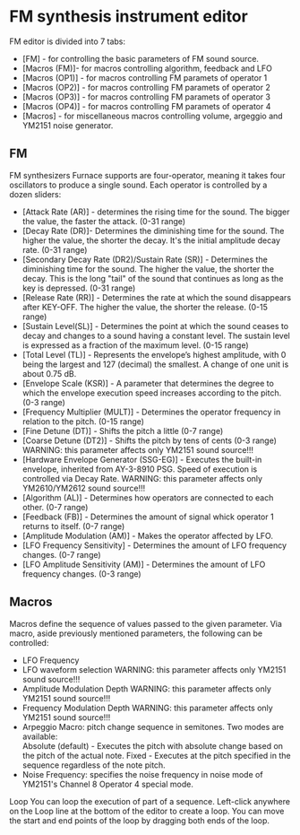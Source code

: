 # FM synthesis instrument editor

FM editor is divided into 7 tabs:

- [FM] - for controlling the basic parameters of FM sound source.
- [Macros (FM)]- for macros controlling algorithm, feedback and LFO 
- [Macros (OP1)] - for macros controlling FM paramets of operator 1
- [Macros (OP2)] - for macros controlling FM paramets of operator 2
- [Macros (OP3)] - for macros controlling FM paramets of operator 3
- [Macros (OP4)] - for macros controlling FM paramets of operator 4
- [Macros] - for miscellaneous macros controlling volume, argeggio and YM2151 noise generator.

## FM

FM synthesizers Furnace supports are four-operator, meaning it takes four oscillators to produce a single sound. Each operator is controlled by a dozen sliders:

- [Attack Rate (AR)] - determines the rising time for the sound. The bigger the value, the faster the attack. (0-31 range)
- [Decay Rate (DR)]- Determines the diminishing time for the sound. The higher the value, the shorter the decay. It's the initial amplitude decay rate. (0-31 range)
- [Secondary Decay Rate (DR2)/Sustain Rate (SR)] - Determines the diminishing time for the sound. The higher the value, the shorter the decay. This is the long "tail" of the sound that continues as long as the key is depressed. (0-31 range)
- [Release Rate (RR)] - Determines the rate at which the sound disappears after KEY-OFF. The higher the value, the shorter the release. (0-15 range)
- [Sustain Level(SL)] - Determines the point at which the sound ceases to decay and changes to a sound having a constant level. The sustain level is expressed as a fraction of the maximum level. (0-15 range)
- [Total Level (TL)] - Represents the envelope’s highest amplitude, with 0 being the largest and 127 (decimal) the smallest. A change of one unit is about 0.75 dB.
- [Envelope Scale (KSR)] - A parameter that determines the degree to which the envelope execution speed increases according to the pitch. (0-3 range)
- [Frequency Multiplier (MULT)] - Determines the operator frequency in relation to the pitch. (0-15 range)
- [Fine Detune (DT)] - Shifts the pitch a little (0-7 range)
- [Coarse Detune (DT2)] - Shifts the pitch by tens of cents (0-3 range) WARNING: this parameter affects only YM2151 sound source!!!
- [Hardware Envelope Generator (SSG-EG)] - Executes the built-in envelope, inherited from AY-3-8910 PSG. Speed of execution is controlled via Decay Rate. WARNING: this parameter affects only YM2610/YM2612 sound source!!!
- [Algorithm (AL)] - Determines how operators are connected to each other. (0-7 range)
- [Feedback (FB)] - Determines the amount of signal whick operator 1 returns to itself. (0-7 range)
- [Amplitude Modulation (AM)] - Makes the operator affected by LFO.
- [LFO Frequency Sensitivity] - Determines the amount of LFO frequency changes. (0-7 range)
- [LFO Amplitude Sensitivity (AM)] - Determines the amount of LFO frequency changes. (0-3 range)

## Macros

Macros define the sequence of values passed to the given parameter. Via macro, aside previously mentioned parameters, the following can be controlled:

- LFO Frequency
- LFO waveform selection WARNING: this parameter affects only YM2151 sound source!!!
- Amplitude Modulation Depth WARNING: this parameter affects only YM2151 sound source!!!
- Frequency Modulation Depth WARNING: this parameter affects only YM2151 sound source!!!
- Arpeggio Macro: pitch change sequence in semitones. Two modes are available:  
Absolute (default) - Executes the pitch with absolute change based on the pitch of the actual note.
Fixed - Executes at the pitch specified in the sequence regardless of the note pitch.
- Noise Frequency: specifies the noise frequency in noise mode of YM2151's Channel 8 Operator 4 special mode.

Loop
You can loop the execution of part of a sequence. Left-click anywhere on the Loop line at the bottom of the editor to create a loop. You can move the start and end points of the loop by dragging both ends of the loop.
